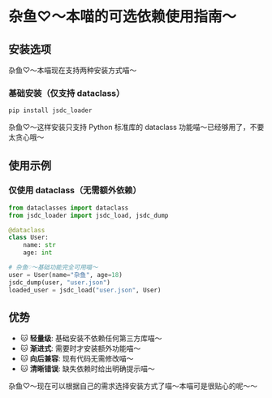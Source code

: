 # 杂鱼♡～本喵的可选依赖使用指南～

## 安装选项

杂鱼♡～本喵现在支持两种安装方式喵～

### 基础安装（仅支持 dataclass）
```bash
pip install jsdc_loader
```
杂鱼♡～这样安装只支持 Python 标准库的 dataclass 功能喵～已经够用了，不要太贪心哦～


## 使用示例

### 仅使用 dataclass（无需额外依赖）

```python
from dataclasses import dataclass
from jsdc_loader import jsdc_load, jsdc_dump

@dataclass
class User:
    name: str
    age: int

# 杂鱼♡～基础功能完全可用喵～
user = User(name="杂鱼", age=18)
jsdc_dump(user, "user.json")
loaded_user = jsdc_load("user.json", User)
```


## 优势

- 🐱 **轻量级**: 基础安装不依赖任何第三方库喵～
- 🐱 **渐进式**: 需要时才安装额外功能喵～  
- 🐱 **向后兼容**: 现有代码无需修改喵～
- 🐱 **清晰错误**: 缺失依赖时给出明确提示喵～

杂鱼♡～现在可以根据自己的需求选择安装方式了喵～本喵可是很贴心的呢～～ 
